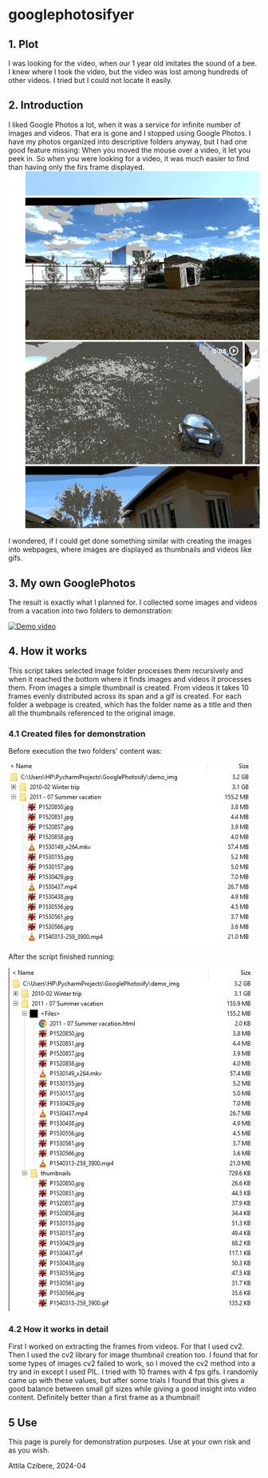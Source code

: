 # googlephotosifyer

## 1. Plot
I was looking for the video, when our 1 year old imitates the sound of a bee. I knew where I took the video, but the video was lost among hundreds of other videos. I tried but I could not locate it easily.

## 2. Introduction
I liked Google Photos a lot, when it was a service for infinite number of images and videos. That era is gone and I stopped using Google Photos. I have my photos organized into descriptive folders anyway, but I had one good feature missing: 
When you moved the mouse over a video, it let you peek in. So when you were looking for a video, it was much easier to find than having only the firs frame displayed. 
![image](assets/GP_demo.gif)

I wondered, if I could get done something similar with creating the images into webpages, where images are displayed as thumbnails and videos like gifs. 

## 3. My own GooglePhotos
The result is exactly what I planned for. I collected some images and videos from a vacation into two folders to demonstration:

[![Demo video](https://img.youtube.com/vi/FZoDrFnvjJY/0.jpg)](https://www.youtube.com/watch?v=FZoDrFnvjJY)

## 4. How it works
This script takes selected image folder processes them recursively and when it reached the bottom where it finds images and videos it processes them. From images a simple thumbnail is created. From videos it takes 10 frames evenly distributed across its span and a gif is created. For each folder a webpage is created, which has the folder name as a title and then all the thumbnails referenced to the original image.

### 4.1 Created files for demonstration
Before execution the two folders' content was: 

![image](assets/Clipboard02.jpg)

After the script finished running: 

![image](assets/Clipboard03.jpg)
 
### 4.2 How it works in detail
First I worked on extracting the frames from videos. For that I used cv2. Then I used the cv2 library for image thumbnail creation too. I found that for some types of images cv2 failed to work, so I moved the cv2 method into a try and in except I used PIL. I tried with 10 frames with 4 fps gifs. I randomly came up with these values, but after some trials I found that this gives a good balance between small gif sizes while giving a good insight into video content. Definitely better than a first frame as a thumbnail! 

## 5 Use
This page is purely for demonstration purposes. Use at your own risk and as you wish. 

Attila Czibere, 
2024-04
